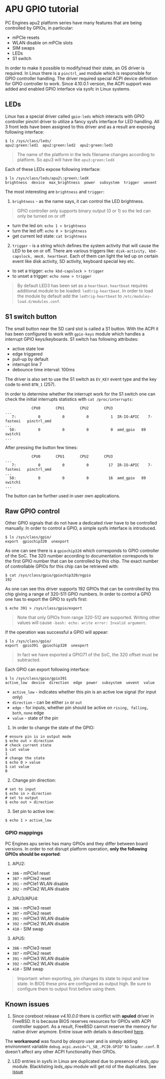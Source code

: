 APU GPIO tutorial
=================

PC Engines apu2 platform series have many features that are being controlled by
GPIOs, in particular:

- mPCIe resets
- WLAN disable on mPCIe slots
- SIM swaps
- LEDs
- S1 switch

In order to make it possible to modify/read their state, an OS driver is
required. In Linux there is a `pinctrl_amd` module which is responsible for
GPIO controller handling. The driver required special ACPI device definition
for GPIO controller to work. Since 4.10.0.1 version, the ACPI support was added
and enabled GPIO interface via sysfc in Linux systems.

## LEDs

Linux has a special driver called `gpio-leds` which interacts with GPIO
controller pinctrl driver to utilize a fancy sysfs interface for LED handling.
All 3 front leds have been assigned to this driver and as a result are exposing
following interface:

```
$ ls /sys/class/leds/
apu2:green:led1  apu2:green:led2  apu2:green:led3
```

> The name of the platform in the leds filename changes according to platform.
> So apu3 will have like `apu3:green:ledX`

Each of these LEDs expose following interface:

```
$ ls /sys/class/leds/apu2\:green\:ledX
brightness  device  max_brightness  power  subsystem  trigger  uevent
```

The most interesting are `brightness` and `trigger`:

1. `brightness` - as the name says, it can control the LED brightness.

> GPIO controller only supports binary output (0 or 1) so the led can only be
> turned on or off

- turn the led on: `echo 1 > brightness`
- turn the led off: `echo 0 > brightness`
- get current led state: `cat brightness`

2. `trigger` - is a string which defines the system activity that will cause
   the LED to be on or off. There are various triggers like:
   `disk-activity, kbd-capslock, mmc0, heartbeat`. Each of them can light the
   led up on certain event like disk activity, SD activity, keyboard special
   key etc.

- to set a trigger: `echo kbd-capslock > trigger`
- to unset a trigger: `echo none > trigger`

> By default LED3 has been set as a `heartbeat`. `heartbeat` requires
> additional module to be loaded: `ledtrig-heartbeat`. In order to load the
> module by default add the `ledtrig-heartbeat` to
> `/etc/modules-load.d/modules.conf`.

## S1 switch button

The small button near the SD card slot is called a S1 button. With the ACPI it
has been configured to work with `gpio-keys` module which handles a interrupt
GPIO keys/keyboards. S1 switch has following attributes:

- active state low
- edge triggered
- pull-up by default
- interrupt line 7
- debounce time interval: 100ms

The driver is also set to use the S1 switch as `EV_KEY` event type and the key
code to emit `BTN_1` (257).

In order to determine whether the interrupt work for the S1 switch one can
check the initial interrupts statistics with `cat /proc/interrupts`:

```
            CPU0       CPU1       CPU2       CPU3
...
   7:          0          0          0          1  IR-IO-APIC    7-fasteoi   pinctrl_amd
...
  58:          0          0          0          0  amd_gpio   89  switch1
...
```

After pressing the button few times:

```
            CPU0       CPU1       CPU2       CPU3
...
   7:          0          0          0         17  IR-IO-APIC    7-fasteoi   pinctrl_amd
...
  58:          0          0          0         16  amd_gpio   89  switch1
...
```

The button can be further used in user own applications.

## Raw GPIO control

Other GPIO signals that do not have a dedicated river have to be controlled
manually. In order to control a GPIO, a simple sysfs interface is introduced.

```
$ ls /sys/class/gpio/
export  gpiochip320  unexport
```

As one can see there is a `gpiochip320` which corresponds to GPIO controller of
the SoC. The 320 number according to documentation corresponds to the first
GPIO number that can be controlled by this chip. The exact number of
controllable GPIOs for this chip can be retrieved with:

```
$ cat /sys/class/gpio/gpiochip320/ngpio
192
```

As one can see this driver supports 192 GPIOs that can be controlled by this
chip giving a range of 320-511 GPIO numbers. In order to control a GPIO one has
to export the GPIO to sysfs first:

```
$ echo 391 > /sys/class/gpio/export
```

> Note that only GPIOs from range 320-512 are supported. Writing other values
> will cause `-bash: echo: write error: Invalid argument`.

If the operation was successful a GPIO will appear:

```
$ ls /sys/class/gpio/
export  gpio391  gpiochip320  unexport
```

> In fact we have exported a GPIO71 of the SoC, the 320 offset must be
> subtracted.

Each GPIO can export following interface:

```
$ ls /sys/class/gpio/gpio391
active_low  device  direction  edge  power  subsystem  uevent  value
```

- `active_low` - indicates whether this pin is an active low signal (for input
  only)
- `direction` - can be either `in` or `out`
- `edge` - for inputs, whether pin should be active on `rising, falling, both`,
  `none` edge
- `value` - state of the pin

1. In order to change the state of the GPIO:

```
# ensure pin is in output mode
$ echo out > direction
# check current state
$ cat value
1
# change the state
$ echo 0 > value
$ cat value
0
```

2. Change pin direction:

```
# set to input
$ echo in > direction
# set to output
$ echo out > direction
```

3. Set pin to active low:

```
$ echo 1 > active_low
```

### GPIO mappings

PC Engines apu series has many GPIOs and they differ between board versions. In
order to not disrupt platform operation, **only the following GPIOs should be
exported**:

1. APU2:

- `386` - mPCIe1 reset
- `387` - mPCIe2 reset
- `391` - mPCIe1 WLAN disable
- `392` - mPCIe2 WLAN disable

2. APU3/APU4:

- `386` - mPCIe3 reset
- `387` - mPCIe2 reset
- `391` - mPCIe3 WLAN disable
- `392` - mPCIe2 WLAN disable
- `410` - SIM swap

3. APU5:

- `386` - mPCIe3 reset
- `387` - mPCIe2 reset
- `391` - mPCIe3 WLAN disable
- `392` - mPCIe2 WLAN disable
- `410` - SIM swap

> Important: when exporting, pin changes its state to input and low state. In
> BIOS these pins are configured as output high. Be sure to configure them to
> output first before using them.

## Known issues

1. Since coreboot release *v4.10.0.0* there is conflict with **apuled** driver
   in FreeBSD. It is because BIOS reserves resources for GPIOs with ACPI
   controller support. As a result, FreeBSD cannot reserve the memory for
   native driver anymore. Entire issue with details is described
   [here](https://github.com/pcengines/coreboot/issues/329).

The **workaround** was found by *alexpro* user and is simply adding environment
variable `debug.acpi.avoid="\_SB_.PCI0.GPIO"` to `loader.conf`. It doesn't affect
any other ACPI functionality then GPIOs.

2. LED entries in sysfs in Linux are duplicated due to presence of *leds_apu*
   module. Blacklisting *leds_apu* module will get rid of the duplicates. See
   [issue](https://github.com/pcengines/coreboot/issues/352)
